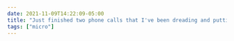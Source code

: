 ```yaml
---
date: 2021-11-09T14:22:09-05:00
title: "Just finished two phone calls that I've been dreading and putting off for weeks, and both were fine. I'm relieved, but it's also a stark reminder of how high my anxiety has been this semester."
tags: ["micro"]
---
```

